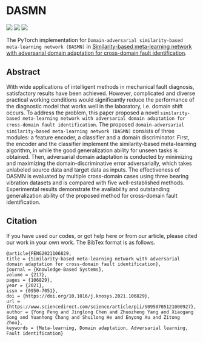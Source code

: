 # DASMN
![](https://img.shields.io/badge/language-python-orange.svg)
[![](https://img.shields.io/badge/license-MIT-green.svg)](https://github.com/fyancy/DASMN/blob/main/LICENSE)
[![](https://img.shields.io/badge/CSDN-燕策西-blue.svg)](https://blog.csdn.net/weixin_43543177?spm=1001.2101.3001.5343)
<!-- 如何设计GitHub badge: https://lpd-ios.github.io/2017/05/03/GitHub-Badge-Introduction/ -->

The PyTorch implementation for `Domain-adversarial similarity-based meta-learning network (DASMN)` in [Similarity-based meta-learning network with adversarial domain adaptation for cross-domain fault identification](https://www.sciencedirect.com/science/article/pii/S0950705121000927).

## Abstract
  With wide applications of intelligent methods in mechanical fault diagnosis, satisfactory results have been achieved. However, complicated and diverse practical working conditions would significantly reduce the performance of the diagnostic model that works well in the laboratory, i.e. domain shift occurs. To address the problem, this paper proposed a novel `similarity-based meta-learning network with adversarial domain adaptation for cross-domain fault identification`. The proposed `domain-adversarial similarity-based meta-learning network (DASMN)` consists of three modules: a feature encoder, a classifier and a domain discriminator. First, the encoder and the classifier implement the similarity-based meta-learning algorithm, in while the good generalization ability for unseen tasks is obtained. Then, adversarial domain adaptation is conducted by minimizing and maximizing the domain-discriminative error adversarially, which takes unlabeled source data and target data as inputs. The effectiveness of DASMN is evaluated by multiple cross-domain cases using three bearing vibration datasets and is compared with five well-established methods. Experimental results demonstrate the availability and outstanding generalization ability of the proposed method for cross-domain fault identification.
  
## Citation
If you have used our codes, or got help here or from our article, please cited our work in your own work. The BibTex format is as follows.
```
@article{FENG2021106829,
title = {Similarity-based meta-learning network with adversarial domain adaptation for cross-domain fault identification},
journal = {Knowledge-Based Systems},
volume = {217},
pages = {106829},
year = {2021},
issn = {0950-7051},
doi = {https://doi.org/10.1016/j.knosys.2021.106829},
url = {https://www.sciencedirect.com/science/article/pii/S0950705121000927},
author = {Yong Feng and Jinglong Chen and Zhuozheng Yang and Xiaogang Song and Yuanhong Chang and Shuilong He and Enyong Xu and Zitong Zhou},
keywords = {Meta-learning, Domain adaptation, Adversarial learning, Fault identification}
```
